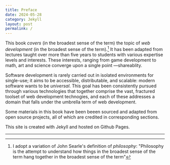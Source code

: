```yaml
---
title: Preface
date: 2024-05-28
category: Jekyll
layout: post
permalink: /
---
```


This book *covers* (in the broadest sense of the term) the 
topic of *web development* (in the broadest sense of the 
term).[^1] 
It has been adapted from lectures taught over 
more 
than five years to students with various expertise levels 
and interests. These interests, ranging from game 
development to math, art and science converge upon a single 
point &mdash;shareablity.

Software development is rarely carried out in isolated 
environments for single-use; it aims to be accessible, 
distributable, and scalable: modern software wants to be 
*universal*. This goal has been consistently pursued through 
various technologies that together comprise the vast, 
fractured toolset of web development technogies, and each of 
these addresses a domain that falls under the umbrella term 
of web development.

Some materials in this book have been beeen sourced and 
adapted from open source projects, all of which are credited 
in corresponding sections.

This site is created with Jekyll and hosted on Github Pages.

---
 
[^1]: I adopt a variation of John Searle's definition of *philosophy*: "Philosophy is the attempt to understand how things in the broadest sense of the term hang together in the broadest sense of the term"


